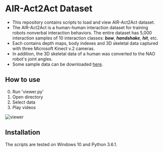 # AIR-Act2Act Dataset

- This repository contains scripts to load and view AIR-Act2Act dataset.  
- The AIR-Act2Act is a human-human interaction dataset for training robots nonverbal interaction behaviors. The entire dataset has 5,000 interaction samples of 10 interaction classes: ***bow***, ***handshake***, ***hit***, etc. 
- Each contains depth maps, body indexes and 3D skeletal data captured with three Microsoft Kinect v.2 cameras. 
- In addition, the 3D skeletal data of a human was converted to the NAO robot's joint angles.
- Some sample data can be downloaded [here](https://drive.google.com/open?id=1zPcIP3Ma81SxN3swvyhJAhezi8l_Xxo-).     
  
  
## How to use

0. Run 'viewer.py'
1. Open directory
2. Select data
3. Play videos

![viewer](https://user-images.githubusercontent.com/13827622/58681405-2a105000-83a7-11e9-9946-698b33d31967.png)


## Installation

The scripts are tested on Windows 10 and Python 3.6.1.
